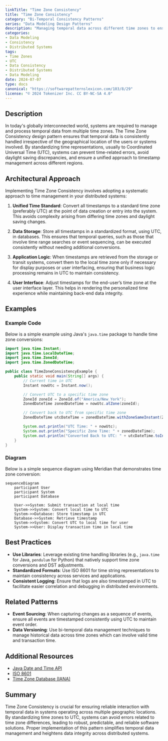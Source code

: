 ```yaml
---
linkTitle: "Time Zone Consistency"
title: "Time Zone Consistency"
category: "Bi-Temporal Consistency Patterns"
series: "Data Modeling Design Patterns"
description: "Managing temporal data across different time zones to ensure consistency in distributed systems and data stores."
categories:
- Data Modeling
- Consistency
- Distributed Systems
tags:
- Time Zones
- UTC
- Data Consistency
- Distributed Systems
- Data Modeling
date: 2024-07-07
type: docs
canonical: "https://softwarepatternslexicon.com/103/8/29"
license: "© 2024 Tokenizer Inc. CC BY-NC-SA 4.0"
---
```



## Description

In today's globally interconnected world, systems are required to manage and process temporal data from multiple time zones. The Time Zone Consistency design pattern ensures that temporal data is consistently handled irrespective of the geographical location of the users or systems involved. By standardizing time representations, usually to Coordinated Universal Time (UTC), systems can prevent time-related errors, avoid daylight saving discrepancies, and ensure a unified approach to timestamp management across different regions.

## Architectural Approach

Implementing Time Zone Consistency involves adopting a systematic approach to time management in your distributed systems:

1. **Unified Time Standard**: Convert all timestamps to a standard time zone (preferably UTC) at the point of data creation or entry into the system. This avoids complexity arising from differing time zones and daylight saving changes.

2. **Data Storage**: Store all timestamps in a standardized format, using UTC, in databases. This ensures that temporal queries, such as those that involve time range searches or event sequencing, can be executed consistently without needing additional conversions.

3. **Application Logic**: When timestamps are retrieved from the storage or transit systems, convert them to the local time zone only if necessary for display purposes or user interfacing, ensuring that business logic processing remains in UTC to maintain consistency.

4. **User Interface**: Adjust timestamps for the end-user’s time zone at the user interface layer. This helps in rendering the personalized time experience while maintaining back-end data integrity.

## Examples

### Example Code

Below is a simple example using Java's `java.time` package to handle time zone conversions:

```java
import java.time.Instant;
import java.time.LocalDateTime;
import java.time.ZoneId;
import java.time.ZonedDateTime;

public class TimeZoneConsistencyExample {
    public static void main(String[] args) {
        // Current time in UTC
        Instant nowUtc = Instant.now();

        // Convert UTC to a specific time zone
        ZoneId zoneId = ZoneId.of("America/New_York");
        ZonedDateTime zonedDateTime = nowUtc.atZone(zoneId);

        // Convert back to UTC from specific time zone
        ZonedDateTime utcDateTime = zonedDateTime.withZoneSameInstant(ZoneId.of("UTC"));

        System.out.println("UTC Time: " + nowUtc);
        System.out.println("Specific Zone Time: " + zonedDateTime);
        System.out.println("Converted Back to UTC: " + utcDateTime.toInstant());
    }
}
```

### Diagram

Below is a simple sequence diagram using Meridian that demonstrates time zone conversion:

```mermaid
sequenceDiagram
    participant User
    participant System
    participant Database

    User->>System: Submit transaction at local time
    System->>System: Convert local time to UTC
    System->>Database: Store timestamp in UTC
    Database->>System: Retrieve timestamp
    System->>System: Convert UTC to local time for user
    System->>User: Display transaction time in local time
```

## Best Practices

- **Use Libraries**: Leverage existing time handling libraries (e.g., `java.time` for Java, `pendulum` for Python) that natively support time zone conversions and DST adjustments.
- **Standardized Formats**: Use ISO 8601 for time string representations to maintain consistency across services and applications.
- **Consistent Logging**: Ensure that logs are also timestamped in UTC to facilitate easier correlation and debugging in distributed environments.

## Related Patterns

- **Event Sourcing**: When capturing changes as a sequence of events, ensure all events are timestamped consistently using UTC to maintain event order.
- **Data Versioning**: Use bi-temporal data management techniques to manage historical data across time zones which can involve valid time and transaction time.

## Additional Resources

- [Java Date and Time API](https://docs.oracle.com/javase/tutorial/datetime/)
- [ISO 8601](https://www.iso.org/iso-8601-date-and-time-format.html)
- [Time Zone Database (IANA)](https://www.iana.org/time-zones)

## Summary

Time Zone Consistency is crucial for ensuring reliable interaction with temporal data in systems operating across multiple geographic locations. By standardizing time zones to UTC, systems can avoid errors related to time zone differences, leading to robust, predictable, and reliable software solutions. Proper implementation of this pattern simplifies temporal data management and heightens data integrity across distributed systems.
